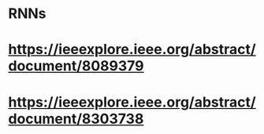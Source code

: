 # RNNs
# https://ieeexplore.ieee.org/abstract/document/8089379
# https://ieeexplore.ieee.org/abstract/document/8303738
